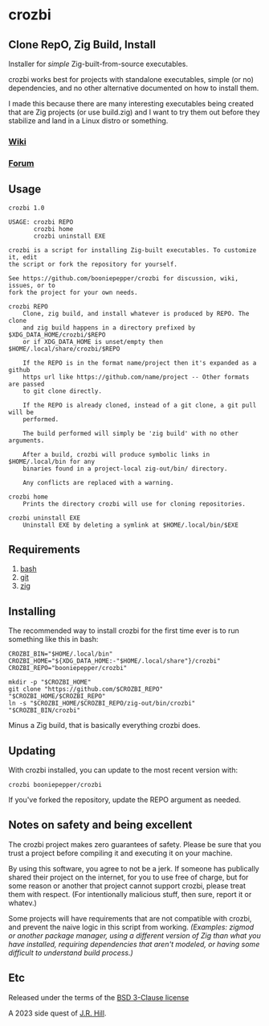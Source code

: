 # crozbi

## Clone RepO, Zig Build, Install

Installer for _simple_ Zig-built-from-source executables.

crozbi works best for projects with standalone executables, simple (or no)
dependencies, and no other alternative documented on how to install them.

I made this because there are many interesting executables being created that
are Zig projects (or use build.zig) and I want to try them out before they
stabilize and land in a Linux distro or something.

### [Wiki](https://github.com/booniepepper/crozbi/wiki)

### [Forum](https://github.com/booniepepper/crozbi/discussions)

## Usage

```
crozbi 1.0

USAGE: crozbi REPO
       crozbi home
       crozbi uninstall EXE

crozbi is a script for installing Zig-built executables. To customize it, edit
the script or fork the repository for yourself.

See https://github.com/booniepepper/crozbi for discussion, wiki, issues, or to
fork the project for your own needs.

crozbi REPO
    Clone, zig build, and install whatever is produced by REPO. The clone
    and zig build happens in a directory prefixed by $XDG_DATA_HOME/crozbi/$REPO
    or if XDG_DATA_HOME is unset/empty then $HOME/.local/share/crozbi/$REPO

    If the REPO is in the format name/project then it's expanded as a github
    https url like https://github.com/name/project -- Other formats are passed
    to git clone directly.

    If the REPO is already cloned, instead of a git clone, a git pull will be
    performed.

    The build performed will simply be 'zig build' with no other arguments.

    After a build, crozbi will produce symbolic links in $HOME/.local/bin for any
    binaries found in a project-local zig-out/bin/ directory.

    Any conflicts are replaced with a warning.

crozbi home
    Prints the directory crozbi will use for cloning repositories.

crozbi uninstall EXE
    Uninstall EXE by deleting a symlink at $HOME/.local/bin/$EXE
```

## Requirements

1. [bash](https://www.gnu.org/software/bash/)
2. [git](https://git-scm.com/)
3. [zig](https://ziglang.org/)

## Installing

The recommended way to install crozbi for the first time ever is to run something
like this in bash:

```
CROZBI_BIN="$HOME/.local/bin"
CROZBI_HOME="${XDG_DATA_HOME:-"$HOME/.local/share"}/crozbi"
CROZBI_REPO="booniepepper/crozbi"

mkdir -p "$CROZBI_HOME"
git clone "https://github.com/$CROZBI_REPO" "$CROZBI_HOME/$CROZBI_REPO"
ln -s "$CROZBI_HOME/$CROZBI_REPO/zig-out/bin/crozbi" "$CROZBI_BIN/crozbi"
```

Minus a Zig build, that is basically everything crozbi does.

## Updating

With crozbi installed, you can update to the most recent version with:

```
crozbi booniepepper/crozbi
```

If you've forked the repository, update the REPO argument as needed.

## Notes on safety and being excellent

The crozbi project makes zero guarantees of safety. Please be sure that you trust
a project before compiling it and executing it on your machine.

By using this software, you agree to not be a jerk. If someone has publically
shared their project on the internet, for you to use free of charge, but for
some reason or another that project cannot support crozbi, please treat them with
respect. (For intentionally malicious stuff, then sure, report it or whatev.)

Some projects will have requirements that are not compatible with crozbi, and
prevent the naive logic in this script from working. _(Examples: zigmod or
another package manager, using a different version of Zig than what you have
installed, requiring dependencies that aren't modeled, or having some difficult
to understand build process.)_

## Etc

Released under the terms of the [BSD 3-Clause license]()

A 2023 side quest of [J.R. Hill](https://so.dang.cool).

